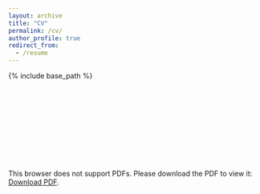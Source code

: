 ```yaml
---
layout: archive
title: "CV"
permalink: /cv/
author_profile: true
redirect_from:
  - /resume
---
```


{% include base_path %}

<object data="https://github.com/RuwanT/RuwanT.github.io/blob/master/files/RuwanTennakoonCV.pdf" type="application/pdf" width="700px" height="700px">
    <embed src="https://github.com/RuwanT/RuwanT.github.io/blob/master/files/RuwanTennakoonCV.pdf">
        <p>This browser does not support PDFs. Please download the PDF to view it: <a href="https://github.com/RuwanT/RuwanT.github.io/blob/master/files/RuwanTennakoonCV.pdf">Download PDF</a>.</p>
    </embed>
</object>
  
  
